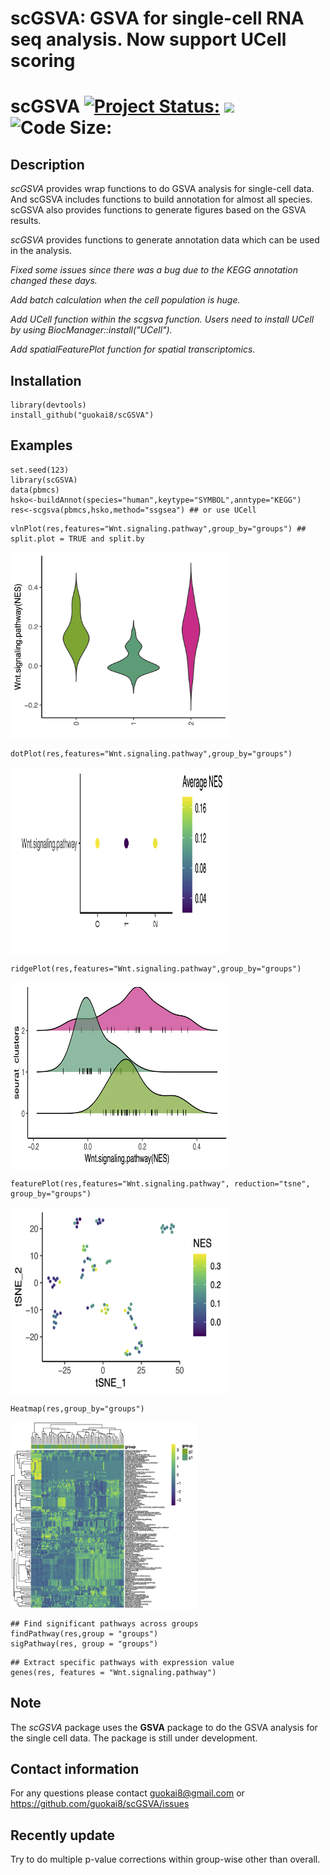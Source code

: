 # scGSVA: GSVA for single-cell RNA seq analysis. Now support UCell scoring 
# scGSVA [![Project Status:](http://www.repostatus.org/badges/latest/active.svg)](http://www.repostatus.org/#active)  [![](https://img.shields.io/badge/devel%20version-0.0.19-green.svg)](https://github.com/guokai8/scGSVA)  ![Code Size:](https://img.shields.io/github/languages/code-size/guokai8/scGSVA)
## Description
_scGSVA_ provides wrap functions to do GSVA analysis for single-cell data. And scGSVA includes functions to build annotation for almost all species. scGSVA also provides functions to generate figures based on the GSVA results.

_scGSVA_ provides functions to generate annotation data which can be used in the analysis.

_Fixed some issues since there was a bug due to the KEGG annotation changed these days._ 

_Add batch calculation when the cell population is huge._ 

_Add UCell function within the scgsva function. Users need to install UCell by using BiocManager::install("UCell")._ 

_Add spatialFeaturePlot function for spatial transcriptomics._
## Installation
```
library(devtools)
install_github("guokai8/scGSVA")
``` 
## Examples
```{r}
set.seed(123)   
library(scGSVA)   
data(pbmcs)
hsko<-buildAnnot(species="human",keytype="SYMBOL",anntype="KEGG")
res<-scgsva(pbmcs,hsko,method="ssgsea") ## or use UCell
```
```{r}
vlnPlot(res,features="Wnt.signaling.pathway",group_by="groups") ## split.plot = TRUE and split.by
```
<img align="center" src = 'vln.jpg'  width=350 height=300>

```{r}
dotPlot(res,features="Wnt.signaling.pathway",group_by="groups")
```
<img align="center" src = 'dot.png'  width=350 height=300>

```{r}
ridgePlot(res,features="Wnt.signaling.pathway",group_by="groups")
```
<img align="center" src = 'ridge.jpg'  width=350 height=300>

```{r}
featurePlot(res,features="Wnt.signaling.pathway", reduction="tsne", group_by="groups")
```
<img align="center" src = 'feature.png'  width=350 height=300>

```{r}
Heatmap(res,group_by="groups")
```
<img align="center" src = 'heat.jpg'  width=300 height=300>

```{r}
## Find significant pathways across groups
findPathway(res,group = "groups")
sigPathway(res, group = "groups")
``` 
```{r}
## Extract specific pathways with expression value
genes(res, features = "Wnt.signaling.pathway")
```
## Note
The _scGSVA_ package uses the __GSVA__ package to do the GSVA analysis for the single cell data.  The package is still under development. 

## Contact information

For any questions please contact guokai8@gmail.com or https://github.com/guokai8/scGSVA/issues

## Recently update

Try to do multiple p-value corrections within group-wise other than overall. 
